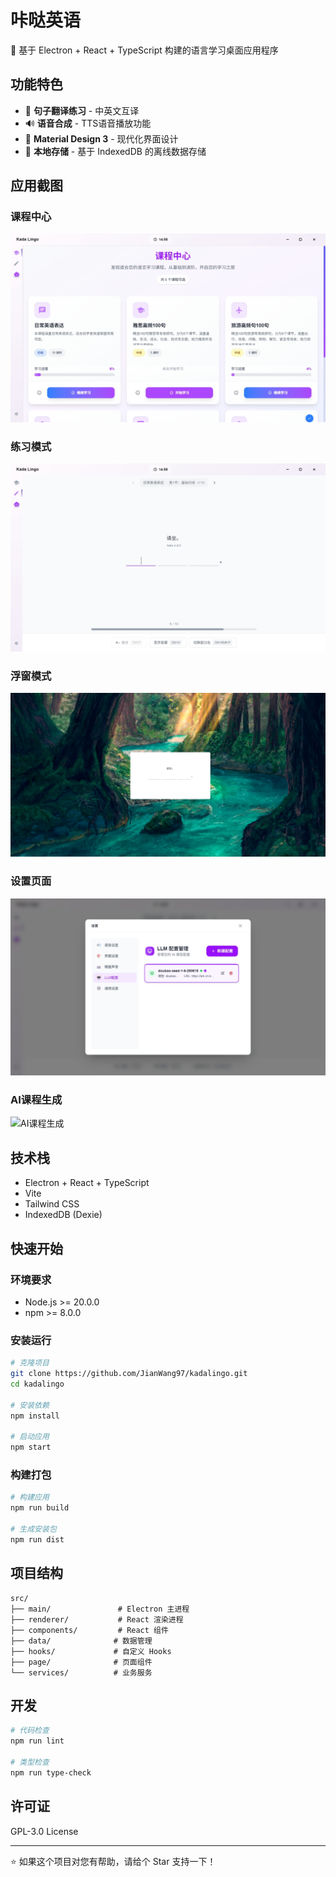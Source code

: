 # 咔哒英语

🚀 基于 Electron + React + TypeScript 构建的语言学习桌面应用程序

## 功能特色

- 📝 **句子翻译练习** - 中英文互译
- 🔊 **语音合成** - TTS语音播放功能
- 🎨 **Material Design 3** - 现代化界面设计
- 💾 **本地存储** - 基于 IndexedDB 的离线数据存储

## 应用截图

### 课程中心
![课程中心](screenshots/20250622-162426.jpg)

### 练习模式
![练习模式](screenshots/20250622-162439.jpg)

### 浮窗模式
![浮窗模式](screenshots/20250622-162442.jpg)

### 设置页面
![设置页面](screenshots/20250622-162446.jpg)


### AI课程生成
![AI课程生成](screenshots/ai-course-generation.jpg)

## 技术栈

- Electron + React + TypeScript
- Vite 
- Tailwind CSS
- IndexedDB (Dexie)

## 快速开始

### 环境要求
- Node.js >= 20.0.0
- npm >= 8.0.0

### 安装运行
```bash
# 克隆项目
git clone https://github.com/JianWang97/kadalingo.git
cd kadalingo

# 安装依赖
npm install

# 启动应用
npm start
```

### 构建打包
```bash
# 构建应用
npm run build

# 生成安装包
npm run dist
```

## 项目结构

```
src/
├── main/               # Electron 主进程
├── renderer/           # React 渲染进程
├── components/         # React 组件
├── data/              # 数据管理
├── hooks/             # 自定义 Hooks
├── page/              # 页面组件
└── services/          # 业务服务
```

## 开发

```bash
# 代码检查
npm run lint

# 类型检查
npm run type-check
```

## 许可证

GPL-3.0 License

---

⭐ 如果这个项目对您有帮助，请给个 Star 支持一下！
